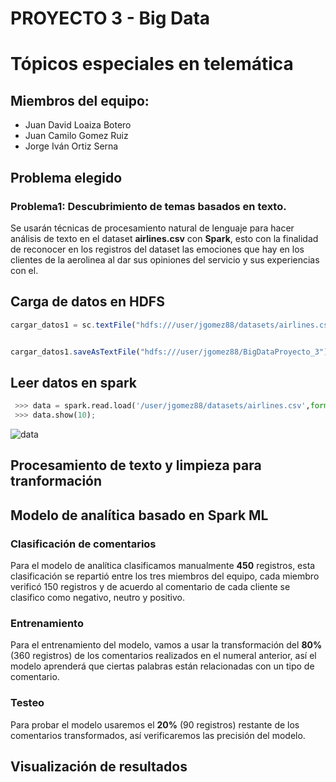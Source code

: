 # PROYECTO 3 - Big Data   <h1>
# Tópicos especiales en telemática <h2>

## Miembros del equipo:
* Juan David Loaiza Botero
* Juan Camilo Gomez Ruiz
* Jorge Iván Ortiz Serna

## Problema elegido

### Problema1: Descubrimiento de temas basados en texto.
Se usarán técnicas de procesamiento natural de lenguaje para hacer análisis de texto en el dataset __airlines.csv__ con __Spark__, esto con la finalidad de reconocer en los registros del dataset las emociones que hay en los clientes de la aerolinea al dar sus opiniones del servicio y sus experiencias con el.

## Carga de datos en HDFS

```javascript
cargar_datos1 = sc.textFile("hdfs:///user/jgomez88/datasets/airlines.csv")


cargar_datos1.saveAsTextFile("hdfs:///user/jgomez88/BigDataProyecto_3")

```

## Leer datos en spark
```python
 >>> data = spark.read.load('/user/jgomez88/datasets/airlines.csv',format='csv', header=True)
 >>> data.show(10);
```
![data](http://img.fenixzone.net/i/IcTCMd7.png)

## Procesamiento de texto y limpieza para tranformación

## Modelo de analítica basado en Spark ML

### Clasificación de comentarios

Para el modelo de analítica clasificamos manualmente __450__ registros, esta clasificación se repartió entre los tres miembros del equipo, cada miembro verificó 150 registros y de acuerdo al comentario de cada cliente se clasifico como negativo, neutro y positivo. 

### Entrenamiento

Para el entrenamiento del modelo, vamos a usar la transformación del __80%__ (360 registros) de los comentarios realizados en el numeral anterior, así el modelo aprenderá que ciertas palabras están relacionadas con un tipo de comentario.

### Testeo

Para probar el modelo usaremos el __20%__ (90 registros) restante de los comentarios transformados, así verificaremos las precisión del modelo. 

## Visualización de resultados